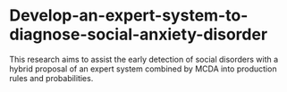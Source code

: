 # Develop-an-expert-system-to-diagnose-social-anxiety-disorder
This research aims to assist the early detection of social disorders with a hybrid proposal of an expert system combined by MCDA into production rules and probabilities.
